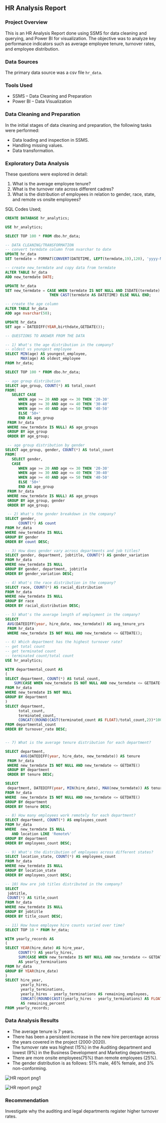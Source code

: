 ## HR Analysis Report 

### Project Overview 

This is an HR Analysis Report done using SSMS for data cleaning and querying, and Power BI for visualization. 
The objective was to analyze key performance indicators such as average employee tenure, turnover rates, and employee distribution.

### Data Sources 
The primary data source was a csv file `hr_data`.

### Tools Used 
- SSMS – Data Cleaning and Preparation
- Power BI – Data Visualization 

### Data Cleaning and Preparation
In the initial stages of data cleaning and preparation, the following tasks were performed:
- Data loading and inspection in SSMS.
- Handling missing values.
- Data transformation.

### Exploratory Data Analysis
These questions were explored in detail:
1. What is the average employee tenure?
2. What is the turnover rate across different cadres?
3. What is the distribution of employees in relation to gender, race, state, and remote vs onsite employees?

SQL Codes Used;
```sql
CREATE DATABASE hr_analytics;

USE hr_analytics;

SELECT TOP 100 * FROM dbo.hr_data;

-- DATA CLEANING/TRANSFORMATION
-- convert termdate column from nvarchar to date
UPDATE hr_data
SET termdate = FORMAT(CONVERT(DATETIME, LEFT(termdate,19),120), 'yyyy-MM-dd');

-- create new_termdate and copy data from termdate
ALTER TABLE hr_data
ADD new_termdate DATE;

UPDATE hr_data
SET new_termdate = CASE WHEN termdate IS NOT NULL AND ISDATE(termdate) = 1 
                    THEN CAST(termdate AS DATETIME) ELSE NULL END;

-- create the age column
ALTER TABLE hr_data
ADD age nvarchar(50);

UPDATE hr_data
SET age = DATEDIFF(YEAR,birthdate,GETDATE());

-- QUESTIONS TO ANSWER FROM THE DATA

-- 1) What's the age distribution in the company?
-- oldest vs youngest employee
SELECT MIN(age) AS youngest_employee,
       MAX(age) AS oldest_employee
FROM hr_data;

SELECT TOP 100 * FROM dbo.hr_data;

-- age group distribution
SELECT age_group, COUNT(*) AS total_count
FROM(
   SELECT CASE
      WHEN age >= 20 AND age <= 30 THEN '20-30'
	  WHEN age >= 30 AND age <= 40 THEN '30-40'
	  WHEN age >= 40 AND age <= 50 THEN '40-50'
	  ELSE '50+'
	  END AS age_group
 FROM hr_data
 WHERE new_termdate IS NULL) AS age_groups
 GROUP BY age_group
 ORDER BY age_group;

 -- age group distribution by gender
SELECT age_group, gender, COUNT(*) AS total_count
FROM(
   SELECT gender,
   CASE
      WHEN age >= 20 AND age <= 30 THEN '20-30'
	  WHEN age >= 30 AND age <= 40 THEN '30-40'
	  WHEN age >= 40 AND age <= 50 THEN '40-50'
	  ELSE '50+'
	  END AS age_group
 FROM hr_data
 WHERE new_termdate IS NULL) AS age_groups
 GROUP BY age_group, gender
 ORDER BY age_group;

 -- 2) What's the gender breakdown in the company?
SELECT gender,
      COUNT(*) AS count
FROM hr_data
WHERE new_termdate IS NULL
GROUP BY gender
ORDER BY count DESC;

-- 3) How does gender vary across departments and job titles?
SELECT gender, department, jobtitle, COUNT(*) AS gender_variation
FROM hr_data
WHERE new_termdate IS NULL
GROUP BY gender, department, jobtitle
ORDER BY gender_variation DESC;

-- 4) What's the race distribution in the company?
SELECT race, COUNT(*) AS racial_distribution
FROM hr_data
WHERE new_termdate IS NULL
GROUP BY race 
ORDER BY racial_distribution DESC;

-- 5) What's the average length of employment in the company?
SELECT
 AVG(DATEDIFF(year, hire_date, new_termdate)) AS avg_tenure_yrs
 FROM hr_data
 WHERE new_termdate IS NOT NULL AND new_termdate <= GETDATE();

-- 6) Which department has the highest turnover rate?
-- get total count
-- get terminated count
-- terminated count/total count
USE hr_analytics;

WITH departmental_count AS
(
SELECT department, COUNT(*) AS total_count,
    SUM(CASE WHEN new_termdate IS NOT NULL AND new_termdate <= GETDATE() THEN 1 ELSE 0 END) AS terminated_count
FROM hr_data
WHERE new_termdate IS NOT NULL
GROUP BY department
)
SELECT department,
      total_count,
	  terminated_count,
      CONCAT((ROUND(CAST(terminated_count AS FLOAT)/total_count,2))*100,'%') AS turnover_rate
FROM departmental_count
ORDER BY turnover_rate DESC;


-- 7) What is the average tenure distribution for each department?

SELECT department,
       AVG(DATEDIFF(year, hire_date, new_termdate)) AS tenure
 FROM hr_data
 WHERE new_termdate IS NOT NULL AND new_termdate <= GETDATE()
 GROUP BY department
 ORDER BY tenure DESC;

SELECT 
 department, DATEDIFF(year, MIN(hire_date), MAX(new_termdate)) AS tenure
FROM hr_data
WHERE  new_termdate IS NOT NULL AND new_termdate <= GETDATE()
GROUP BY department
ORDER BY tenure DESC;

-- 8) How many employees work remotely for each department?
SELECT department, COUNT(*) AS employees_count
FROM hr_data
WHERE  new_termdate IS NULL 
   AND location LIKE 'Remote%'
GROUP BY department
ORDER BY employees_count DESC;

-- 9) What's the distribution of employees across different states?
SELECT location_state, COUNT(*) AS employees_count
FROM hr_data
WHERE new_termdate IS NULL 
GROUP BY location_state
ORDER BY employees_count DESC;

-- 10) How are job titles distributed in the company?
SELECT 
 jobtitle,
 COUNT(*) AS title_count
FROM hr_data
WHERE new_termdate IS NULL
GROUP BY jobtitle
ORDER BY title_count DESC;

-- 11) How have employee hire counts varied over time?
SELECT TOP 10 * FROM hr_data;

WITH yearly_records AS
(
SELECT YEAR(hire_date) AS hire_year, 
      COUNT(*) AS yearly_hires,
	  SUM(CASE WHEN new_termdate IS NOT NULL AND new_termdate <= GETDATE() THEN 1 ELSE 0 END)
	  AS yearly_terminations
FROM hr_data
GROUP BY YEAR(hire_date)
)
SELECT hire_year,
       yearly_hires,
	   yearly_terminations,
	   yearly_hires - yearly_terminations AS remaining_employees,
	   CONCAT((ROUND(CAST((yearly_hires - yearly_terminations) AS FLOAT)/NULLIF(yearly_hires,0),2))*100,'%')
	   AS remaining_percent
FROM yearly_records;
```

### Data Analysis Results
- The average tenure is 7 years.
- There has been a persistent increase in the new hire percentage across the years covered in the project (2000-2020).
- The turnover rate was highest (15%) in the Auditing department and lowest (9%) in the Business Development and Marketing departments.
- There are more onsite employees(75%) than remote employees (25%). 
- The gender distribution is as follows: 51% male, 46% female, and 3% non-conforming.

![HR report png1](https://github.com/user-attachments/assets/a061f702-3e2e-439b-9504-f8d367944063)

![HR report png2](https://github.com/user-attachments/assets/ad612163-e124-4e78-801b-fc7cac1a8870)


### Recommendation
Investigate why the auditing and legal departments register higher turnover rates.



